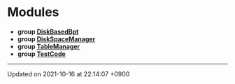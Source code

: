 

# Modules




* **group [DiskBasedBpt](/Modules/DiskBasedBpt)** 
* **group [DiskSpaceManager](/Modules/DiskSpaceManager)** 
* **group [TableManager](/Modules/TableManager)** 
* **group [TestCode](/Modules/TestCode)** 



-------------------------------

Updated on 2021-10-16 at 22:14:07 +0900
